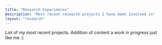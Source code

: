 ```yaml
---
title: "Research Experiences"
Description: "Most recent research projects I have been involved in"
layout: "research"
---
```

List of my most recent projects. Addition of content a work in progress just like me :)
